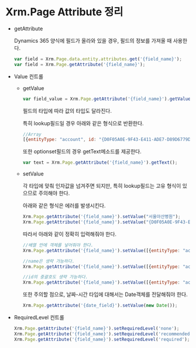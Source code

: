 # Xrm.Page Attribute 정리

* getAttribute

  Dynamics 365 양식에 필드가 올라와 있을 경우, 필드의 정보를 가져올 때 사용한다.

  ```javascript
  var field = Xrm.Page.data.entity.attributes.get('{field_name}');
  var field = Xrm.Page.getAttribute('{field_name}');
  ```
  
* Value 컨트롤
  
  * getValue
  
    ```javascript
    var field_value = Xrm.Page.getAttribute('{field_name}').getValue();
    ```
  
    필드의 타입에 따라 값의 타입도 달라진다. 
  
    특히 lookup필드일 경우 아래와 같은 형식으로 반환한다.
  
    ```javascript
    //Array
    [{entityType: "account", id: "{D0F05A0E-9F43-E411-ADE7-D89D6779D5EC}", name: "서울아산병원"}]
    ```
  
    또한 optionset필드의 경우 getText메소드를 제공한다.
  
    ```javascript
    var text = Xrm.Page.getAttribute('{field_name}').getText();
    ```
  
  * setValue
  
    각 타입에 맞춰 인자값을 넘겨주면 되지만, 특히 lookup필드는 고유 형식이 있으므로 주의해야 한다.
  
    아래와 같은 형식은 에러를 발생시킨다.
  
    ```javascript
    Xrm.Page.getAttribute('{field_name}').setValue("서울아산병원");
    Xrm.Page.getAttribute('{field_name}').setValue("{D0F05A0E-9F43-E411-ADE7-D89D6779D5EC}");
    ```
  
    따라서 아래와 같이 정확히 입력해줘야 한다.
  
    ```javascript
    //배열 안에 객체를 넣어줘야 한다.
    Xrm.Page.getAttribute('{field_name}').setValue([{entityType: "account", id: "{D0F05A0E-9F43-E411-ADE7-D89D6779D5EC}", name: "서울아산병원"}]);
    
    //name은 생략 가능하다.
    Xrm.Page.getAttribute('{field_name}').setValue([{entityType: "account", id: "{D0F05A0E-9F43-E411-ADE7-D89D6779D5EC}"}]);
    
    //id의 중괄호도 생략 가능하다.
    Xrm.Page.getAttribute('{field_name}').setValue([{entityType: "account", id: "D0F05A0E-9F43-E411-ADE7-D89D6779D5EC"])
    ```
  
    또한 주의할 점으로, 날짜-시간 타입에 대해서는 Date객체를 전달해줘야 한다.
  
    ```javascript
    Xrm.Page.getAttribute('{date_field}').setValue(new Date());
    ```
  
* RequiredLevel 컨트롤

  ```javascript
  Xrm.Page.getAttribute('{field_name}').setRequiredLevel('none');
  Xrm.Page.getAttribute('{field_name}').setRequiredLevel('recommended');
  Xrm.Page.getAttribute('{field_name}').setRequiredLevel('required');
  ```


